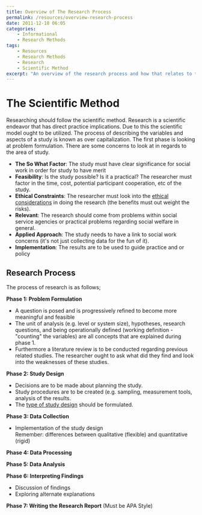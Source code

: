 ```yaml
---
title: Overview of The Research Process
permalink: /resources/overview-research-process
date: 2011-12-18 06:05
categories:
    - Informational
    - Research Methods
tags:
    - Resources
    - Research Methods
    - Research
    - Scientific Method
excerpt: "An overview of the research process and how that relates to the scientific method."
---
```


# The Scientific Method

Researching should follow the scientific method. Research is a scientific endeavor that has direct practice implications. Due to this the scientific model ought to be utilized. The process of describing the variables and aspects of a study is known as over capitalization. The first phase is looking at problem formulation. There are some concerns to look at in regards to the area of study.

  * **The So What Factor**: The study must have clear significance for social work in order for study to have merit
  * **Feasibility**: Is the study possible? Is it a practical? The researcher must factor in the time, cost, potential participant cooperation, etc of the study.
  * **Ethical Constraints**: The researcher must look into the [ethical considerations][1] in doing the research (the benefits must out weight the risks).
  * **Relevant**: The research should come from problems within social service agencies or practical problems regarding social welfare in general.
  * **Applied Approach**: The study needs to have a link to social work concerns (it's not just collecting data for the fun of it).
  * **Implementation**: The results are to be used to guide practice and or policy

   [1]: /resources/ethics-research

## Research Process

The process of research is as follows;

**Phase 1: Problem Formulation**

  * A question is posed and is progressively refined to become more meaningful and feasible
  * The unit of analysis (e.g. level or system size), hypotheses, research questions, and being operationally defined (working definition - "counting" the variables) are all concepts that are explained during phase 1.
  * Furthermore a literature review is to be conducted regarding previous related studies. The researcher ought to ask what did they find and look into the weaknesses of these studies.

**Phase 2: Study Design**

  * Decisions are to be made about planning the study.
  * Study procedures are to be created (e.g. sampling, measurement tools, analysis of the results.
  * The [type of study design][2] should be formulated.

   [2]: /resources/types-study-designs

**Phase 3: Data Collection**

  * Implementation of the study design   
Remember: differences between qualitative (flexible) and quantitative (rigid)

**Phase 4: Data Processing**

**Phase 5: Data Analysis**

**Phase 6: Interpreting Findings**

  * Discussion of findings
  * Exploring alternate explanations

**Phase 7: Writing the Research Report** (Must be APA Style)